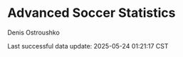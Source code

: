 # Advanced Soccer Statistics
Denis Ostroushko

<!-- gfm -->

Last successful data update: 2025-05-24 01:21:17 CST
